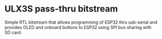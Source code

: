 # ULX3S pass-thru bitstream

Simple RTL bitstream that allows programming of ESP32 thru usb-serial
and provides OLED and onboard buttons to ESP32 using SPI bus sharing
with SD card.
